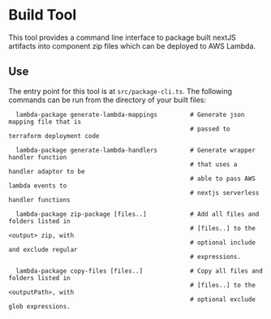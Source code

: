 # Build Tool

This tool provides a command line interface to package built nextJS artifacts into 
component zip files which can be deployed to AWS Lambda.

## Use

The entry point for this tool is at `src/package-cli.ts`. The following commands can be run from the directory of your built files:

```
  lambda-package generate-lambda-mappings         # Generate json mapping file that is
                                                  # passed to terraform deployment code

  lambda-package generate-lambda-handlers         # Generate wrapper handler function
                                                  # that uses a handler adaptor to be
                                                  # able to pass AWS lambda events to
                                                  # nextjs serverless handler functions

  lambda-package zip-package [files..]            # Add all files and folders listed in
                                                  # [files..] to the <output> zip, with
                                                  # optional include and exclude regular
                                                  # expressions.

  lambda-package copy-files [files..]             # Copy all files and folders listed in
                                                  # [files..] to the <outputPath>, with
                                                  # optional exclude glob expressions.

```
